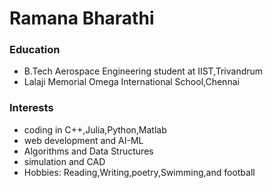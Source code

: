 # Ramana Bharathi

### Education
- B.Tech Aerospace Engineering student at IIST,Trivandrum 
- Lalaji Memorial Omega International School,Chennai

### Interests
- coding in C++,Julia,Python,Matlab
- web development and AI-ML
- Algorithms and Data Structures
- simulation and CAD
- Hobbies: Reading,Writing,poetry,Swimming,and football


